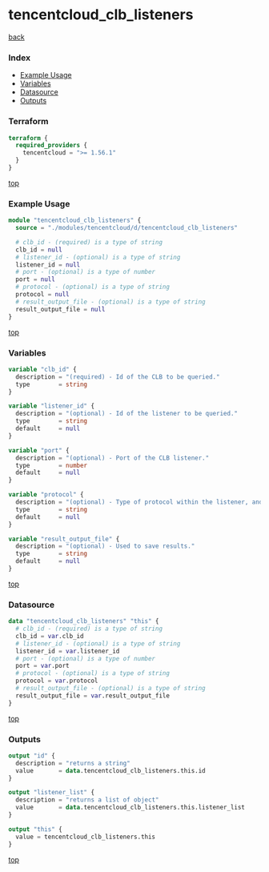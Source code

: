# tencentcloud_clb_listeners

[back](../tencentcloud.md)

### Index

- [Example Usage](#example-usage)
- [Variables](#variables)
- [Datasource](#datasource)
- [Outputs](#outputs)

### Terraform

```terraform
terraform {
  required_providers {
    tencentcloud = ">= 1.56.1"
  }
}
```

[top](#index)

### Example Usage

```terraform
module "tencentcloud_clb_listeners" {
  source = "./modules/tencentcloud/d/tencentcloud_clb_listeners"

  # clb_id - (required) is a type of string
  clb_id = null
  # listener_id - (optional) is a type of string
  listener_id = null
  # port - (optional) is a type of number
  port = null
  # protocol - (optional) is a type of string
  protocol = null
  # result_output_file - (optional) is a type of string
  result_output_file = null
}
```

[top](#index)

### Variables

```terraform
variable "clb_id" {
  description = "(required) - Id of the CLB to be queried."
  type        = string
}

variable "listener_id" {
  description = "(optional) - Id of the listener to be queried."
  type        = string
  default     = null
}

variable "port" {
  description = "(optional) - Port of the CLB listener."
  type        = number
  default     = null
}

variable "protocol" {
  description = "(optional) - Type of protocol within the listener, and available values are `TCP`, `UDP`, `HTTP`, `HTTPS` and `TCP_SSL`."
  type        = string
  default     = null
}

variable "result_output_file" {
  description = "(optional) - Used to save results."
  type        = string
  default     = null
}
```

[top](#index)

### Datasource

```terraform
data "tencentcloud_clb_listeners" "this" {
  # clb_id - (required) is a type of string
  clb_id = var.clb_id
  # listener_id - (optional) is a type of string
  listener_id = var.listener_id
  # port - (optional) is a type of number
  port = var.port
  # protocol - (optional) is a type of string
  protocol = var.protocol
  # result_output_file - (optional) is a type of string
  result_output_file = var.result_output_file
}
```

[top](#index)

### Outputs

```terraform
output "id" {
  description = "returns a string"
  value       = data.tencentcloud_clb_listeners.this.id
}

output "listener_list" {
  description = "returns a list of object"
  value       = data.tencentcloud_clb_listeners.this.listener_list
}

output "this" {
  value = tencentcloud_clb_listeners.this
}
```

[top](#index)